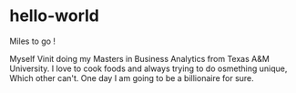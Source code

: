 # hello-world
Miles to go !


Myself Vinit doing my Masters in Business Analytics from Texas A&M University. I love to cook foods and always trying to do osmething unique, Which other can't. One day I am going to be a billionaire for sure.
